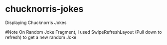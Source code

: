 # chucknorris-jokes
Displaying Chucknorris Jokes

#Note
On Random Joke Fragment, I used SwipeRefreshLayout (Pull down to refresh) to get a new random Joke
